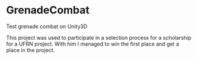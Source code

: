 # GrenadeCombat
Test grenade combat on Unity3D

This project was used to participate in a selection process for a scholarship for a UFRN project. With him I managed to win the first place and get a place in the project.
